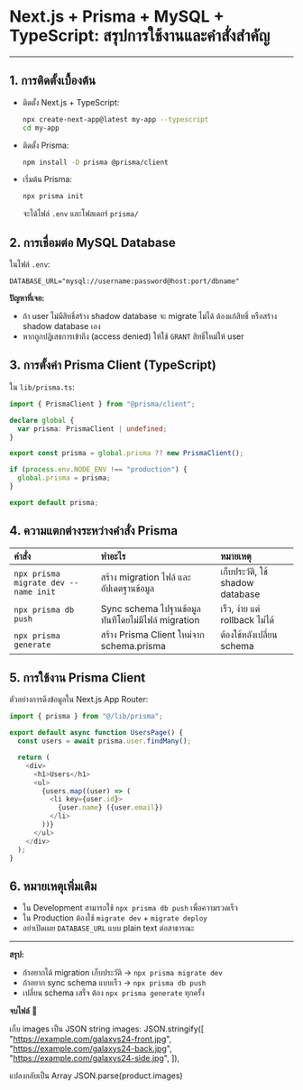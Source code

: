 # Next.js + Prisma + MySQL + TypeScript: สรุปการใช้งานและคำสั่งสำคัญ

---

## 1. การติดตั้งเบื้องต้น

- ติดตั้ง Next.js + TypeScript:
  ```bash
  npx create-next-app@latest my-app --typescript
  cd my-app
  ```
- ติดตั้ง Prisma:
  ```bash
  npm install -D prisma @prisma/client
  ```
- เริ่มต้น Prisma:
  ```bash
  npx prisma init
  ```
  จะได้ไฟล์ `.env` และโฟลเดอร์ `prisma/`

## 2. การเชื่อมต่อ MySQL Database

ในไฟล์ `.env`:

```env
DATABASE_URL="mysql://username:password@host:port/dbname"
```

**ปัญหาที่เจอ:**

- ถ้า user ไม่มีสิทธิ์สร้าง shadow database จะ migrate ไม่ได้ ต้องแก้สิทธิ์ หรือสร้าง shadow database เอง
- หากถูกปฏิเสธการเข้าถึง (access denied) ให้ใช้ `GRANT` สิทธิ์ใหม่ให้ user

## 3. การตั้งค่า Prisma Client (TypeScript)

ใน `lib/prisma.ts`:

```typescript
import { PrismaClient } from "@prisma/client";

declare global {
  var prisma: PrismaClient | undefined;
}

export const prisma = global.prisma ?? new PrismaClient();

if (process.env.NODE_ENV !== "production") {
  global.prisma = prisma;
}

export default prisma;
```

## 4. ความแตกต่างระหว่างคำสั่ง Prisma

| คำสั่ง                               | ทำอะไร                                             | หมายเหตุ                         |
| :----------------------------------- | :------------------------------------------------- | :------------------------------- |
| `npx prisma migrate dev --name init` | สร้าง migration ไฟล์ และอัปเดตฐานข้อมูล            | เก็บประวัติ, ใช้ shadow database |
| `npx prisma db push`                 | Sync schema ไปฐานข้อมูลทันทีโดยไม่มีไฟล์ migration | เร็ว, ง่าย แต่ rollback ไม่ได้   |
| `npx prisma generate`                | สร้าง Prisma Client ใหม่จาก schema.prisma          | ต้องใช้หลังเปลี่ยน schema        |

## 5. การใช้งาน Prisma Client

ตัวอย่างการดึงข้อมูลใน Next.js App Router:

```typescript
import { prisma } from "@/lib/prisma";

export default async function UsersPage() {
  const users = await prisma.user.findMany();

  return (
    <div>
      <h1>Users</h1>
      <ul>
        {users.map((user) => (
          <li key={user.id}>
            {user.name} ({user.email})
          </li>
        ))}
      </ul>
    </div>
  );
}
```

## 6. หมายเหตุเพิ่มเติม

- ใน Development สามารถใช้ `npx prisma db push` เพื่อความรวดเร็ว
- ใน Production ต้องใช้ `migrate dev` + `migrate deploy`
- อย่าเปิดเผย `DATABASE_URL` แบบ plain text ต่อสาธารณะ

---

**สรุป:**

- ถ้าอยากได้ migration เก็บประวัติ -> `npx prisma migrate dev`
- ถ้าอยาก sync schema แบบเร็ว -> `npx prisma db push`
- เปลี่ยน schema เสร็จ ต้อง `npx prisma generate` ทุกครั้ง

**จบไฟล์** 🚀

เก็บ images เป็น JSON string
images: JSON.stringify([
"https://example.com/galaxys24-front.jpg",
"https://example.com/galaxys24-back.jpg",
"https://example.com/galaxys24-side.jpg",
]),

แปลงกลับเป็น Array
JSON.parse(product.images)
